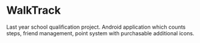 # WalkTrack
Last year school qualification project. Android application which counts steps, friend management, point system with purchasable additional icons.
